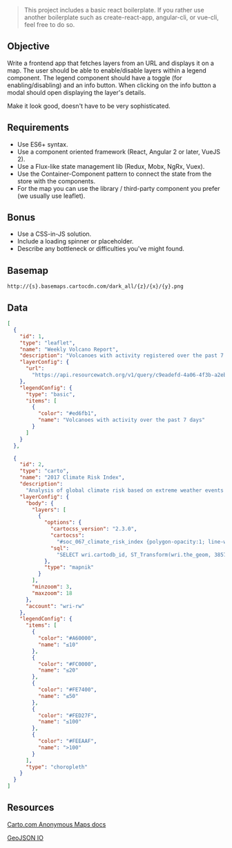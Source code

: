 > This project includes a basic react boilerplate. If you rather use another boilerplate such as
> create-react-app, angular-cli, or vue-cli, feel free to do so.

## Objective

Write a frontend app that fetches layers from an URL and displays it on a map. The user should be able to enable/disable layers within a legend component. The legend component should have a toggle (for enabling/disabling) and an info button.
When clicking on the info button a modal should open displaying the layer's details.

Make it look good, doesn't have to be very sophisticated.

## Requirements

* Use ES6+ syntax.
* Use a component oriented framework (React, Angular 2 or later, VueJS 2).
* Use a Flux-like state management lib (Redux, Mobx, NgRx, Vuex).
* Use the Container-Component pattern to connect the state from the store with the components.
* For the map you can use the library / third-party component you prefer (we usually use leaflet).

## Bonus

* Use a CSS-in-JS solution.
* Include a loading spinner or placeholder.
* Describe any bottleneck or difficulties you've might found.

## Basemap

`http://{s}.basemaps.cartocdn.com/dark_all/{z}/{x}/{y}.png`

## Data

```json
[
  {
    "id": 1,
    "type": "leaflet",
    "name": "Weekly Volcano Report",
    "description": "Volcanoes with activity registered over the past 7 days.",
    "layerConfig": {
      "url":
        "https://api.resourcewatch.org/v1/query/c9eadefd-4a06-4f3b-a2eb-3e3f45624c24?sql=SELECT * FROM wat_012_city_water_intakes LIMIT = 10 &format=geojson"
    },
    "legendConfig": {
      "type": "basic",
      "items": [
        {
          "color": "#ed6fb1",
          "name": "Volcanoes with activity over the past 7 days"
        }
      ]
    }
  },

  {
    "id": 2,
    "type": "carto",
    "name": "2017 Climate Risk Index",
    "description":
      "Analysis of global climate risk based on extreme weather events and socioeconomic data in 2017. Lower index scores indicate higher risk.",
    "layerConfig": {
      "body": {
        "layers": [
          {
            "options": {
              "cartocss_version": "2.3.0",
              "cartocss":
                "#soc_067_climate_risk_index {polygon-opacity:1; line-width:0.3; line-color:#FFF; line-opacity:1;} [cri_score>100]{polygon-fill:#FEEAAF;} [cri_score>50][cri_score<=100]{polygon-fill:#FED27F;} [cri_score>20][cri_score<=50]{polygon-fill:#FE7400;} [cri_score>10][cri_score<=20]{polygon-fill:#FC0000;} [cri_score<=10]{polygon-fill:#A60000;}",
              "sql":
                "SELECT wri.cartodb_id, ST_Transform(wri.the_geom, 3857) AS the_geom_webmercator, data.country, data.cri_score FROM soc_067_climate_risk_index data LEFT OUTER JOIN wri_countries_a wri ON wri.name ILIKE TRIM(data.country) WHERE data.cri_score IS NOT NULL AND wri.iso_a3 IS NOT NULL UNION SELECT wri.cartodb_id, ST_Transform(wri.the_geom, 3857) AS the_geom_webmercator, data.country, data.cri_score FROM soc_067_climate_risk_index data INNER JOIN rw_aliasing_countries aliasing ON TRIM(data.country) ILIKE aliasing.alias INNER JOIN wri_countries_a wri ON wri.iso_a3 = aliasing.iso WHERE data.cri_score IS NOT NULL"
            },
            "type": "mapnik"
          }
        ],
        "minzoom": 3,
        "maxzoom": 18
      },
      "account": "wri-rw"
    },
    "legendConfig": {
      "items": [
        {
          "color": "#A60000",
          "name": "≤10"
        },
        {
          "color": "#FC0000",
          "name": "≤20"
        },
        {
          "color": "#FE7400",
          "name": "≤50"
        },
        {
          "color": "#FED27F",
          "name": "≤100"
        },
        {
          "color": "#FEEAAF",
          "name": ">100"
        }
      ],
      "type": "choropleth"
    }
  }
]
```

## Resources

[Carto.com Anonymous Maps docs](https://carto.com/docs/carto-engine/maps-api/anonymous-maps/)

[GeoJSON IO](http://geojson.io/)
